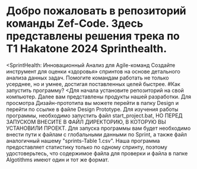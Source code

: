 # Добро пожаловать в репозиторий команды Zef-Code. Здесь представлены решения трека по T1 Hakatone 2024 Sprinthealth.
&lt;SprintHealth: Инновационный Анализ для Agile-команд
Создайте инструмент для оценки «здоровья» спринтов на основе детального анализа данных задач. Помогите командам работать не только усерднее, но и умнее, достигая поставленных целей быстрее.
#Как запустить программу?
&lt;Для начала установите репозиторий на свой компьютер.
Далее вам представлены продукты нашей разработки. 
Для просмотра Дизайн-прототипа вы можете перейти в папку Design и перейти по ссылке в файле Design Prototype.
Для изучения работы программы, необходимо запустить файл start_project.bat, НО ПЕРЕД ЗАПУСКОМ ВНЕСИТЕ В ФАЙЛ ДИРЕКТОРИЮ, В КОТОРУЮ ВЫ УСТАНОВИЛИ ПРОЕКТ.
Для запуска программы вам будет необходимо внести пути к файлам с глобальными данными по Sprint, а также файл аналогичный нашему "sprints-Table 1.csv".
Наша программа предоставляет статистику только по одному спринту, поэтому удостоверьтесь, что содержимое файла для проверки и файла в папке Algotithms 
имеют один и тот же формат.
